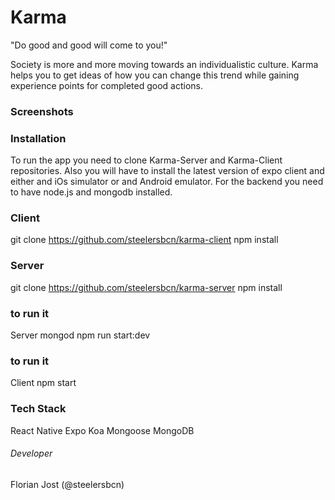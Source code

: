 # Karma

"Do good and good will come to you!"

Society is more and more moving towards an individualistic culture. Karma helps you to get ideas of how you can change this trend while gaining experience points for completed good actions.

### Screenshots
   

### Installation
To run the app you need to clone Karma-Server and Karma-Client repositories. Also you will have to install the latest version of expo client and either and iOs simulator or and Android emulator. For the backend you need to have node.js and mongodb installed.

### Client
git clone https://github.com/steelersbcn/karma-client
npm install

### Server
git clone https://github.com/steelersbcn/karma-server
npm install

### to run it
Server
mongod
npm run start:dev

### to run it
Client
npm start

### Tech Stack
React Native
Expo
Koa
Mongoose
MongoDB

###### Developer
Florian Jost (@steelersbcn)

